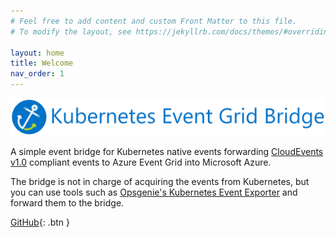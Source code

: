 ```yaml
---
# Feel free to add content and custom Front Matter to this file.
# To modify the layout, see https://jekyllrb.com/docs/themes/#overriding-theme-defaults

layout: home
title: Welcome
nav_order: 1
---
```


![Logo](./media/logo-with-name.png)

A simple event bridge for Kubernetes native events forwarding [CloudEvents v1.0](https://cloudevents.io/) compliant events to Azure Event Grid into Microsoft Azure.

The bridge is not in charge of acquiring the events from Kubernetes, but you can use tools such as [Opsgenie's Kubernetes Event Exporter](https://github.com/opsgenie/kubernetes-event-exporter) and forward them to the bridge.

[GitHub](https://github.com/tomkerkhove/k8s-event-grid-bridge){: .btn } 
<!-- [GitHub](https://github.com/tomkerkhove/k8s-event-grid-bridge){: .btn .btn-blue } -->